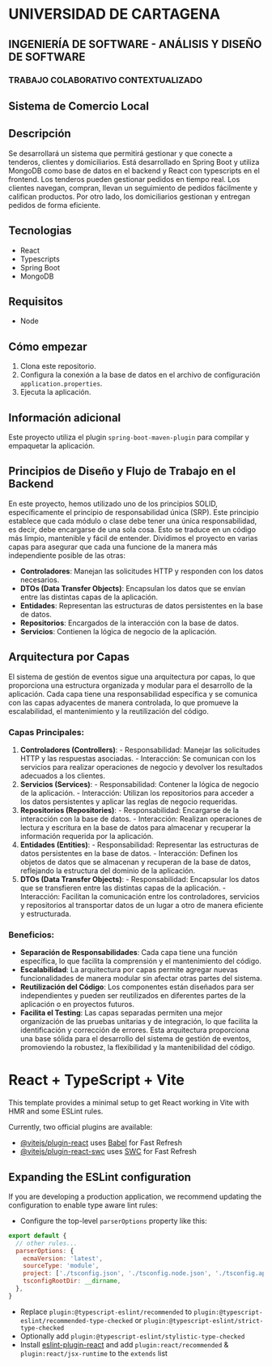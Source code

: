 # UNIVERSIDAD DE CARTAGENA
## INGENIERÍA DE SOFTWARE - ANÁLISIS Y DISEÑO DE SOFTWARE
### TRABAJO COLABORATIVO CONTEXTUALIZADO

## Sistema de Comercio Local

## Descripción

Se desarrollará un sistema que permitirá gestionar  y que conecte a tenderos, clientes y domiciliarios. Está desarrollado en Spring Boot y utiliza MongoDB como base de datos en el backend y React con typescripts en el frontend. Los tenderos pueden gestionar pedidos en tiempo real. Los clientes navegan, compran, llevan un seguimiento de pedidos fácilmente y califican productos. Por otro lado,  los domiciliarios gestionan y entregan pedidos de forma eficiente.

## Tecnologias
- React
- Typescripts
- Spring Boot
- MongoDB

## Requisitos
-   Node

## Cómo empezar
1. Clona este repositorio.
2. Configura la conexión a la base de datos en el archivo de configuración `application.properties`.
3. Ejecuta la aplicación.

## Información adicional

Este proyecto utiliza el plugin `spring-boot-maven-plugin` para compilar y empaquetar la aplicación.

## Principios de Diseño y Flujo de Trabajo en el Backend
En este proyecto, hemos utilizado uno de los principios SOLID, específicamente el principio de responsabilidad única (SRP). Este principio establece que cada módulo o clase debe tener una única responsabilidad, es decir, debe encargarse de una sola cosa. Esto se traduce en un código más limpio, mantenible y fácil de entender. Dividimos el proyecto en varias capas para asegurar que cada una funcione de la manera más independiente posible de las otras: 
- **Controladores**: Manejan las solicitudes HTTP y responden con los datos necesarios. 
-  **DTOs (Data Transfer Objects)**: Encapsulan los datos que se envían entre las distintas capas de la aplicación. 
- **Entidades**: Representan las estructuras de datos persistentes en la base de datos. 
- **Repositorios**: Encargados de la interacción con la base de datos. 
- **Servicios**: Contienen la lógica de negocio de la aplicación.

## Arquitectura por Capas 
El sistema de gestión de eventos sigue una arquitectura por capas, lo que proporciona una estructura organizada y modular para el desarrollo de la aplicación. Cada capa tiene una responsabilidad específica y se comunica con las capas adyacentes de manera controlada, lo que promueve la escalabilidad, el mantenimiento y la reutilización del código. 
### Capas Principales: 
1. **Controladores (Controllers)**: - Responsabilidad: Manejar las solicitudes HTTP y las respuestas asociadas. - Interacción: Se comunican con los servicios para realizar operaciones de negocio y devolver los resultados adecuados a los clientes. 
2. **Servicios (Services)**: - Responsabilidad: Contener la lógica de negocio de la aplicación. - Interacción: Utilizan los repositorios para acceder a los datos persistentes y aplicar las reglas de negocio requeridas. 
3. **Repositorios (Repositories)**: - Responsabilidad: Encargarse de la interacción con la base de datos. - Interacción: Realizan operaciones de lectura y escritura en la base de datos para almacenar y recuperar la información requerida por la aplicación. 
4. **Entidades (Entities)**: - Responsabilidad: Representar las estructuras de datos persistentes en la base de datos. - Interacción: Definen los objetos de datos que se almacenan y recuperan de la base de datos, reflejando la estructura del dominio de la aplicación. 
5. **DTOs (Data Transfer Objects)**: - Responsabilidad: Encapsular los datos que se transfieren entre las distintas capas de la aplicación. - Interacción: Facilitan la comunicación entre los controladores, servicios y repositorios al transportar datos de un lugar a otro de manera eficiente y estructurada. 

### Beneficios: 
- **Separación de Responsabilidades**: Cada capa tiene una función específica, lo que facilita la comprensión y el mantenimiento del código. 
- **Escalabilidad**: La arquitectura por capas permite agregar nuevas funcionalidades de manera modular sin afectar otras partes del sistema. 
- **Reutilización del Código**: Los componentes están diseñados para ser independientes y pueden ser reutilizados en diferentes partes de la aplicación o en proyectos futuros. 
- **Facilita el Testing**: Las capas separadas permiten una mejor organización de las pruebas unitarias y de integración, lo que facilita la identificación y corrección de errores. Esta arquitectura proporciona una base sólida para el desarrollo del sistema de gestión de eventos, promoviendo la robustez, la flexibilidad y la mantenibilidad del código.


# React + TypeScript + Vite

This template provides a minimal setup to get React working in Vite with HMR and some ESLint rules.

Currently, two official plugins are available:

- [@vitejs/plugin-react](https://github.com/vitejs/vite-plugin-react/blob/main/packages/plugin-react/README.md) uses [Babel](https://babeljs.io/) for Fast Refresh
- [@vitejs/plugin-react-swc](https://github.com/vitejs/vite-plugin-react-swc) uses [SWC](https://swc.rs/) for Fast Refresh

## Expanding the ESLint configuration

If you are developing a production application, we recommend updating the configuration to enable type aware lint rules:

- Configure the top-level `parserOptions` property like this:

```js
export default {
  // other rules...
  parserOptions: {
    ecmaVersion: 'latest',
    sourceType: 'module',
    project: ['./tsconfig.json', './tsconfig.node.json', './tsconfig.app.json'],
    tsconfigRootDir: __dirname,
  },
}
```

- Replace `plugin:@typescript-eslint/recommended` to `plugin:@typescript-eslint/recommended-type-checked` or `plugin:@typescript-eslint/strict-type-checked`
- Optionally add `plugin:@typescript-eslint/stylistic-type-checked`
- Install [eslint-plugin-react](https://github.com/jsx-eslint/eslint-plugin-react) and add `plugin:react/recommended` & `plugin:react/jsx-runtime` to the `extends` list
